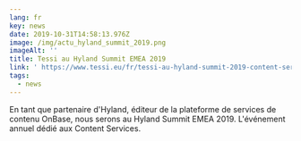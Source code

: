 ```yaml
---
lang: fr
key: news
date: 2019-10-31T14:58:13.976Z
image: /img/actu_hyland_summit_2019.png
imageAlt: ''
title: Tessi au Hyland Summit EMEA 2019
link: ' https://www.tessi.eu/fr/tessi-au-hyland-summit-2019-content-services/'
tags:
  - news
---
```


En tant que partenaire d'Hyland, éditeur de la plateforme de services de contenu OnBase, nous serons au Hyland Summit EMEA 2019. L'événement annuel dédié aux Content Services.
